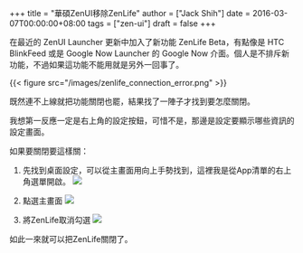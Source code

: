 +++
title = "華碩ZenUI移除ZenLife"
author = ["Jack Shih"]
date = 2016-03-07T00:00:00+08:00
tags = ["zen-ui"]
draft = false
+++

在最近的 ZenUI Launcher 更新中加入了新功能 ZenLife Beta，有點像是 HTC BlinkFeed 或是 Google Now Launcher 的 Google Now 介面。個人是不排斥新功能，不過如果這功能不能用就是另外一回事了。

{{< figure src="/images/zenlife_connection_error.png" >}}

既然連不上線就把功能關閉也罷，結果找了一陣子才找到要怎麼關閉。

我想第一反應一定是右上角的設定按鈕，可惜不是，那邊是設定要顯示哪些資訊的設定畫面。

如果要關閉要這樣關：

1.  先找到桌面設定，可以從主畫面用向上手勢找到，這裡我是從App清單的右上角選單開啟。
    ![](/images/launcher_setting_screen_1.png)

2.  點選主畫面
    ![](/images/launcher_setting_screen_2.png)

3.  將ZenLife取消勾選
    ![](/images/launcher_setting_screen_3.png)

如此一來就可以把ZenLife關閉了。
